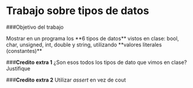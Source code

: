 # Trabajo sobre tipos de datos

###Objetivo del trabajo

<p> Mostrar en un programa los **6 tipos de datos** vistos en clase: bool, char, unsigned, int, double y string, utilizando **valores literales (constantes)**</p>

###**Credito extra 1** ¿Son esos todos los tipos de dato que vimos en clase? Justifique

###**Credito extra 2** Utilizar *assert* en vez de cout
